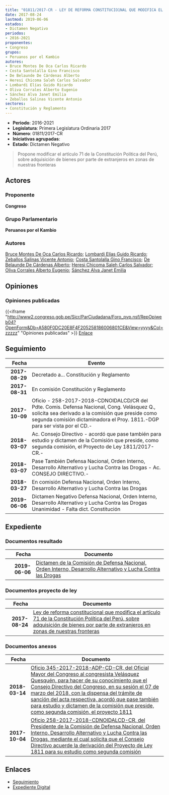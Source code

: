 ```yaml
---
title: "01811/2017-CR - LEY DE REFORMA CONSTITUCIO1NAL QUE MODIFICA EL ARTÍCULO 71 DE LA CONSTITUCIÓN POLÍTICA, SOBRE ADQUISICIÓN DE BIENES POR PARTE DE EXTRANJEROS EN ZONAS DE NUESTSRAS FRONTERAS"
date: 2017-08-24
lastmod: 2019-06-06
estados:
- Dictamen Negativo
periodos:
- 2016-2021
proponentes:
- Congreso
grupos:
- Peruanos por el Kambio
autores:
- Bruce Montes De Oca Carlos Ricardo
- Costa Santolalla Gino Francisco
- De Belaunde De Cárdenas Alberto
- Heresi Chicoma Saleh Carlos Salvador
- Lombardi Elías Guido Ricardo
- Oliva Corrales Alberto Eugenio
- Sánchez Alva Janet Emilia
- Zeballos Salinas Vicente Antonio
sectores:
- Constitución y Reglamento
---
```

- **Periodo**: 2016-2021
- **Legislatura**: Primera Legislatura Ordinaria 2017
- **Número**: 01811/2017-CR
- **Iniciativas agrupadas**: 
- **Estado**: Dictamen Negativo

> Propone modificar el artículo 71 de la Constitución Política del Perú, sobre adquisición de bienes por parte de extranjeros en zonas de nuestras fronteras


## Actores

### Proponente

**Congreso**

### Grupo Parlamentario

**Peruanos por el Kambio**

### Autores

[Bruce Montes De Oca Carlos Ricardo](mailto:mailto:cbruce@congreso.gob.pe); [Lombardi Elías Guido Ricardo](mailto:mailto:glombardi@congreso.gob.pe); [Zeballos Salinas Vicente Antonio](mailto:mailto:vzeballos@congreso.gob.pe); [Costa Santolalla Gino Francisco](mailto:mailto:gcosta@congreso.gob.pe); [De Belaunde De Cárdenas Alberto](mailto:mailto:adebelaunde@congreso.gob.pe); [Heresi Chicoma Saleh Carlos Salvador](mailto:mailto:sheresi@congreso.gob.pe); [Oliva Corrales Alberto Eugenio](mailto:mailto:aoliva@congreso.gob.pe); [Sánchez Alva Janet Emilia](mailto:mailto:jsancheza@congreso.gob.pe)

## Opiniones

### Opiniones publicadas

{{<iframe "http://www2.congreso.gob.pe/Sicr/ParCiudadana/Foro_pvp.nsf/RepOpiweb04?OpenForm&Db=A580F0DC20E8F4F205258186006801CE&View=yyyy&Col=zzzzz" "Opiniones publicadas" >}}
[Enlace](http://www2.congreso.gob.pe/Sicr/ParCiudadana/Foro_pvp.nsf/RepOpiweb04?OpenForm&Db=A580F0DC20E8F4F205258186006801CE&View=yyyy&Col=zzzzz)


## Seguimiento

| Fecha | Evento |
|------:|--------|
| **2017-08-29** | Decretado a... Constitución y Reglamento |
| **2017-08-31** | En comisión Constitución y Reglamento |
| **2017-10-09** | Oficio - 258-2017-2018-CDNOIDALCD/CR del Pdte. Comis. Defensa Nacional, Cong. Velásquez Q., solicita sea derivado a la comisión que preside como segunda comisión dictaminadora el Proy. 1811.-DGP para ser vista por el CD.- |
| **2018-03-07** | Ac. Consejo Directivo - acordó que pase también para estudio y dictamen de la Comisión que preside, como segunda comisión, el Proyecto de Ley 1811/2017-CR.- |
| **2018-03-07** | Pase También Defensa Nacional, Orden Interno, Desarrollo Alternativo y Lucha Contra las Drogas - Ac. CONSEJO DIRECTIVO.- |
| **2018-03-27** | En comisión Defensa Nacional, Orden Interno, Desarrollo Alternativo y Lucha Contra las Drogas |
| **2019-06-06** | Dictamen Negativo Defensa Nacional, Orden Interno, Desarrollo Alternativo y Lucha Contra las Drogas Unanimidad - Falta dict. Constitución |

## Expediente

### Documentos resultado

| Fecha | Documento |
|------:|-----------|
| **2019-06-06** | [Dictamen de la Comisión de Defensa Nacional, Orden Interno, Desarrollo Alternativo y Lucha Contra las Drogas](http://www.leyes.congreso.gob.pe/Documentos/2016_2021/Dictamenes/Proyectos_de_Ley/01811DC07MAY20190606.pdf) |

### Documentos proyecto de ley

| Fecha | Documento |
|------:|-----------|
| **2017-08-24** | [Ley de reforma constitucional que modifica el artículo 71 de la Constitución Política del Perú, sobre adquisición de bienes por parte de extranjeros en zonas de nuestras fronteras](http://www.leyes.congreso.gob.pe/Documentos/2016_2021/Proyectos_de_Ley_y_de_Resoluciones_Legislativas/PL0181120170824..pdf) |

### Documentos anexos

| Fecha | Documento |
|------:|-----------|
| **2018-03-14** | [Oficio 345-2017-2018-ADP-CD-CR, del Oficial Mayor del Congreso al congresista Velásquez Quesquén, para hacer de su conocimiento que el Consejo Directivo del Congreso, en su sesión el 07 de marzo del 2018, con la dispensa del trámite de sanción del acta respectiva, acordó que pase también para estudio y dictamen de la comisión que preside, como segunda comisión, el proyecto 1811](http://www.leyes.congreso.gob.pe/Documentos/2016_2021/Oficios/Oficialia_Mayor/OFICIO-345-2017-2018-ADP-CD-CR.pdf) |
| **2017-10-04** | [Oficio 258-2017-2018-CDNOIDALCD-CR, del Presidente de la Comisión de Defensa Nacional, Orden Interno, Desarrollo Alternativo y Lucha Contra las Drogas, mediante el cual solicita que el Consejo Directivo acuerde la derivación del Proyecto de Ley 1811 para su estudio como segunda comisión](http://www.leyes.congreso.gob.pe/Documentos/2016_2021/Oficios/Comisiones_Ordinarias/OFICIO-258-2017-2018-CDNOIDALCD-CR..pdf) |

## Enlaces

- [Seguimiento](http://www2.congreso.gob.pe/Sicr/TraDocEstProc/CLProLey2016.nsf/f7fff46988ca05b1052578e100829cc7/942a0c9b135b73bd0525818600732aca?OpenDocument)
- [Expediente Digital](http://www2.congreso.gob.pe/Sicr/TraDocEstProc/Expvirt_2011.nsf/visbusqptramdoc1621/01811?opendocument)

